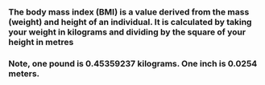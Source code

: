 ### The body mass index (BMI) is a value derived from the mass (weight) and height of an individual. It is calculated by taking your weight in kilograms and dividing by the square of your height in metres

### Note, one pound is 0.45359237 kilograms. One inch is 0.0254 meters.
